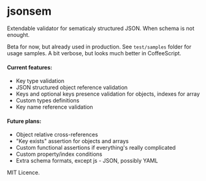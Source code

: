 jsonsem
=======

Extendable validator for sematicaly structured JSON. When schema is not enought.

Beta for now, but already used in production. See `test/samples` folder for usage samples. A bit verbose, but looks much better in CoffeeScript.

#### Current features:

* Key type validation
* JSON structured object reference validation
* Keys and optional keys presence validation for objects, indexes for array
* Custom types definitions
* Key name reference validation

#### Future plans:

* Object relative cross-references
* "Key exists" assertion for objects and arrays
* Custom functional assertions if everything's really complicated
* Custom property/index conditions
* Extra schema formats, except js - JSON, possibly YAML

MIT Licence.
